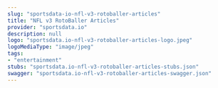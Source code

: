 ```yaml
---
slug: "sportsdata-io-nfl-v3-rotoballer-articles"
title: "NFL v3 RotoBaller Articles"
provider: "sportsdata.io"
description: null
logo: "sportsdata.io-nfl-v3-rotoballer-articles-logo.jpeg"
logoMediaType: "image/jpeg"
tags:
- "entertainment"
stubs: "sportsdata.io-nfl-v3-rotoballer-articles-stubs.json"
swagger: "sportsdata.io-nfl-v3-rotoballer-articles-swagger.json"
---
```

